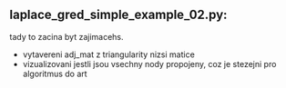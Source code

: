 
## laplace_gred_simple_example_02.py:
tady to zacina byt zajimacehs.
- vytavereni adj_mat z triangularity nizsi matice
- vizualizovani jestli jsou vsechny nody propojeny, coz je stezejni pro algoritmus do art
